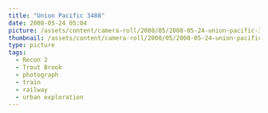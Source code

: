 ```yaml
---
title: "Union Pacific 3488"
date: 2008-05-24 05:04
picture: /assets/content/camera-roll/2008/05/2008-05-24-union-pacific-3488/recon-2-059.jpg
thumbnail: /assets/content/camera-roll/2008/05/2008-05-24-union-pacific-3488/recon-2-059-thumbnail.jpg
type: picture
tags:
  - Recon 2
  - Trout Brook
  - photograph
  - train
  - railway
  - urban exploration
---
```

